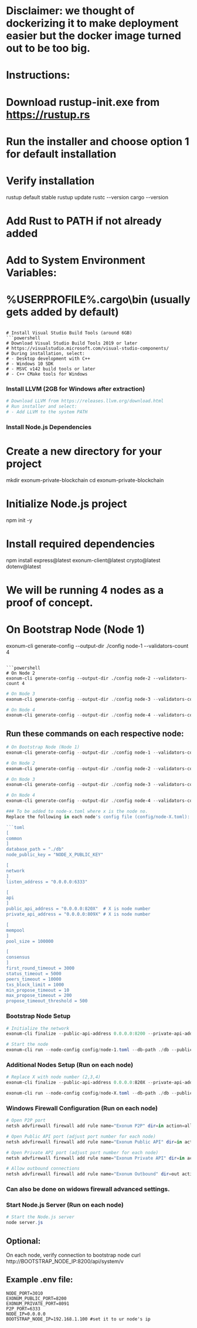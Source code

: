 # Disclaimer: we thought of dockerizing it to make deployment easier but the docker image turned out to be too big. 
# Instructions:
# Download rustup-init.exe from https://rustup.rs
# Run the installer and choose option 1 for default installation

# Verify installation
rustup default stable
rustup update
rustc --version
cargo --version

# Add Rust to PATH if not already added
# Add to System Environment Variables:
# %USERPROFILE%\.cargo\bin (usually gets added by default)
```

# Install Visual Studio Build Tools (around 6GB)
```powershell
# Download Visual Studio Build Tools 2019 or later
# https://visualstudio.microsoft.com/visual-studio-components/
# During installation, select:
# - Desktop development with C++
# - Windows 10 SDK
# - MSVC v142 build tools or later
# - C++ CMake tools for Windows
```

### Install LLVM (2GB for Windows after extraction) 
```powershell
# Download LLVM from https://releases.llvm.org/download.html
# Run installer and select:
# - Add LLVM to the system PATH
```

###  Install Node.js Dependencies

# Create a new directory for your project
mkdir exonum-private-blockchain
cd exonum-private-blockchain

# Initialize Node.js project
npm init -y

# Install required dependencies
npm install express@latest exonum-client@latest crypto@latest dotenv@latest

# We will be running 4 nodes as a proof of concept.

# On Bootstrap Node (Node 1)
exonum-cli generate-config --output-dir ./config node-1 --validators-count 4
```

```powershell
# On Node 2
exonum-cli generate-config --output-dir ./config node-2 --validators-count 4
```

```powershell
# On Node 3
exonum-cli generate-config --output-dir ./config node-3 --validators-count 4
```

```powershell
# On Node 4
exonum-cli generate-config --output-dir ./config node-4 --validators-count 4
```

## Run these commands on each respective node:

```powershell
# On Bootstrap Node (Node 1)
exonum-cli generate-config --output-dir ./config node-1 --validators-count 4
```

```powershell
# On Node 2
exonum-cli generate-config --output-dir ./config node-2 --validators-count 4
```

```powershell
# On Node 3
exonum-cli generate-config --output-dir ./config node-3 --validators-count 4
```

```powershell
# On Node 4
exonum-cli generate-config --output-dir ./config node-4 --validators-count 4

### To be added to node-x.toml where x is the node no.
Replace the following in each node's config file (config/node-X.toml):

```toml
[
common
]
database_path = "./db"
node_public_key = "NODE_X_PUBLIC_KEY"

[
network
]
listen_address = "0.0.0.0:6333"

[
api
]
public_api_address = "0.0.0.0:820X"  # X is node number
private_api_address = "0.0.0.0:809X" # X is node number

[
mempool
]
pool_size = 100000

[
consensus
]
first_round_timeout = 3000
status_timeout = 5000
peers_timeout = 10000
txs_block_limit = 1000
min_propose_timeout = 10
max_propose_timeout = 200
propose_timeout_threshold = 500

```
### Bootstrap Node Setup
```powershell
# Initialize the network
exonum-cli finalize --public-api-address 0.0.0.0:8200 --private-api-address 0.0.0.0:8091 config/node-1.toml

# Start the node
exonum-cli run --node-config config/node-1.toml --db-path ./db --public-api-address 0.0.0.0:8200 --private-api-address 0.0.0.0:8091
```
### Additional Nodes Setup (Run on each node)
```powershell
# Replace X with node number (2,3,4)
exonum-cli finalize --public-api-address 0.0.0.0:820X --private-api-address 0.0.0.0:809X config/node-X.toml

exonum-cli run --node-config config/node-X.toml --db-path ./db --public-api-address 0.0.0.0:820X --private-api-address 0.0.0.0:809X
```

### Windows Firewall Configuration (Run on each node)
```powershell
# Open P2P port
netsh advfirewall firewall add rule name="Exonum P2P" dir=in action=allow protocol=TCP localport=6333

# Open Public API port (adjust port number for each node)
netsh advfirewall firewall add rule name="Exonum Public API" dir=in action=allow protocol=TCP localport=8200

# Open Private API port (adjust port number for each node)
netsh advfirewall firewall add rule name="Exonum Private API" dir=in action=allow protocol=TCP localport=8091

# Allow outbound connections
netsh advfirewall firewall add rule name="Exonum Outbound" dir=out action=allow protocol=TCP localport=any

```
### Can also be done on widows firewall advanced settings.

### Start Node.js Server (Run on each node)
```powershell
# Start the Node.js server
node server.js
```
## Optional:
On each node, verify connection to bootstrap node
curl http://BOOTSTRAP_NODE_IP:8200/api/system/v

## Example .env file:
```.env
NODE_PORT=3010
EXONUM_PUBLIC_PORT=8200
EXONUM_PRIVATE_PORT=8091
P2P_PORT=6333
NODE_IP=0.0.0.0
BOOTSTRAP_NODE_IP=192.168.1.100 #set it to ur node's ip
```